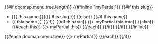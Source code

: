 {{#if docmap.menu.tree.length}}
{{#*inline "myPartial"}}
{{#if this.slug}}

-   [{{ this.name }}]({{ this.slug }})
    {{else}}
    {{#if this.name}}
-   {{ this.name }}
    {{/if}}
    {{#if this.tree}}
    {{> myPartial this.tree}}
    {{else}}
    {{#each this}}
    {{> myPartial this}}
    {{/each}}
    {{/if}}
    {{/if}}
    {{/inline}}

{{#each docmap.menu.tree}}
{{> myPartial }}
{{/each}}
{{/if}}
